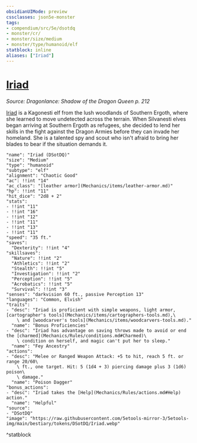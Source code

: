 ```yaml
---
obsidianUIMode: preview
cssclasses: json5e-monster
tags:
- compendium/src/5e/dsotdq
- monster/cr/
- monster/size/medium
- monster/type/humanoid/elf
statblock: inline
aliases: ["Iriad"]
---
```

# [Iriad](Mechanics\bestiary\npc/iriad-dsotdq.md)
*Source: Dragonlance: Shadow of the Dragon Queen p. 212*  

[Iriad](Mechanics/bestiary/npc/iriad-dsotdq.md) is a Kagonesti elf from the lush woodlands of Southern Ergoth, where she learned to move undetected across the terrain. When Silvanesti elves began arriving at Southern Ergoth as refugees, she decided to lend her skills in the fight against the Dragon Armies before they can invade her homeland. She is a talented spy and scout who isn't afraid to bring her blades to bear if the situation demands it.

```statblock
"name": "Iriad (DSotDQ)"
"size": "Medium"
"type": "humanoid"
"subtype": "elf"
"alignment": "Chaotic Good"
"ac": !!int "14"
"ac_class": "[leather armor](Mechanics/items/leather-armor.md)"
"hp": !!int "11"
"hit_dice": "2d8 + 2"
"stats":
- !!int "11"
- !!int "16"
- !!int "12"
- !!int "11"
- !!int "13"
- !!int "11"
"speed": "35 ft."
"saves":
  "Dexterity": !!int "4"
"skillsaves":
  "Nature": !!int "2"
  "Athletics": !!int "2"
  "Stealth": !!int "5"
  "Investigation": !!int "2"
  "Perception": !!int "5"
  "Acrobatics": !!int "5"
  "Survival": !!int "3"
"senses": "darkvision 60 ft., passive Perception 13"
"languages": "Common, Elvish"
"traits":
- "desc": "Iriad is proficient with simple weapons, light armor, [cartographer's tools](Mechanics/items/cartographers-tools.md),\
    \ and [woodcarver's tools](Mechanics/items/woodcarvers-tools.md)."
  "name": "Bonus Proficiencies"
- "desc": "Iriad has advantage on saving throws made to avoid or end the [charmed](Mechanics/Rules/conditions.md#Charmed)\
    \ condition on herself, and magic can't put her to sleep."
  "name": "Fey Ancestry"
"actions":
- "desc": "Melee or Ranged Weapon Attack: +5 to hit, reach 5 ft. or range 20/60\
    \ ft., one target. Hit: 5 (1d4 + 3) piercing damage plus 3 (1d6) poison\
    \ damage."
  "name": "Poison Dagger"
"bonus_actions":
- "desc": "Iriad takes the [Help](Mechanics/Rules/actions.md#Help) action."
  "name": "Helpful"
"source":
- "DSotDQ"
"image": "https://raw.githubusercontent.com/5etools-mirror-3/5etools-img/main/bestiary/tokens/DSotDQ/Iriad.webp"
```
^statblock